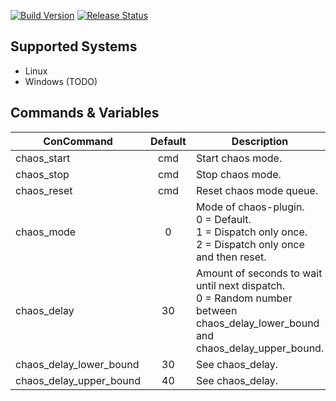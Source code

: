 [![Build Version](https://img.shields.io/badge/version-v1.0-yellow.svg)](https://github.com/NeKzor/chaos)
[![Release Status](https://img.shields.io/github/release/NeKzor/chaos/all.svg)](https://github.com/NeKzor/chaos/releases)

## Supported Systems

- Linux
- Windows (TODO)

## Commands & Variables

|ConCommand|Default|Description|
|---|:-:|---|
| chaos_start | cmd | Start chaos mode. |
| chaos_stop | cmd | Stop chaos mode. |
| chaos_reset | cmd | Reset chaos mode queue. |
| chaos_mode | 0 | Mode of chaos-plugin.<br>0 = Default.<br>1 = Dispatch only once.<br>2 = Dispatch only once and then reset.|
| chaos_delay | 30 | Amount of seconds to wait until next dispatch.<br>0 = Random number between chaos_delay_lower_bound and chaos_delay_upper_bound. |
| chaos_delay_lower_bound | 30 | See chaos_delay. |
| chaos_delay_upper_bound | 40 | See chaos_delay. |
